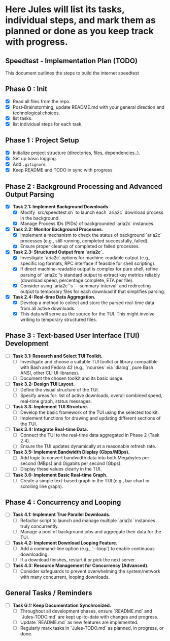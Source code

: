 # Here Jules will list its tasks, individual steps, and mark them as planned or done as you keep track with progress. 

## Speedtest - Implementation Plan (TODO)
This document outlines the steps to build the internet speedtest

## Phase 0 : Init
*   [x] Read all files from the repo.
*   [x] Post-Brainstorming, update README.md with your general direction and technological choices.
*   [x] list tasks.
*   [x] list individual steps for each task.

## Phase 1 : Project Setup 

*   [x] Initialize project structure (directories, files, dependencies..).
*   [x] Set up basic logging.
*   [x] Add `.gitignore`.
*   [x] Keep README and TODO in sync with progress
        
## Phase 2 : Background Processing and Advanced Output Parsing
*   [x] **Task 2.1: Implement Background Downloads.**
    *   [x] Modify \`src/speedtest.sh\` to launch each \`aria2c\` download process in the background.
    *   [x] Manage Process IDs (PIDs) of backgrounded \`aria2c\` instances.
*   [x] **Task 2.2: Monitor Background Processes.**
    *   [x] Implement a mechanism to check the status of background \`aria2c\` processes (e.g., still running, completed successfully, failed).
    *   [x] Ensure proper cleanup of completed or failed processes.
*   [x] **Task 2.3: Structured Output from \`aria2c\`.**
    *   [x] Investigate \`aria2c\` options for machine-readable output (e.g., specific log formats, RPC interface if feasible for shell scripting).
    *   [x] If direct machine-readable output is complex for pure shell, refine parsing of \`aria2c\`'s standard output to extract key metrics reliably (download speed, percentage complete, ETA per file).
    *   [x] Consider using \`aria2c\`'s \`--summary-interval\` and redirecting output to temporary files for each download if that simplifies parsing.
*   [x] **Task 2.4: Real-time Data Aggregation.**
    *   [x] Develop a method to collect and store the parsed real-time data from all active downloads.
    *   [x] This data will serve as the source for the TUI. This might involve writing to temporary structured files.

## Phase 3 : Text-based User Interface (TUI) Development
*   [ ] **Task 3.1: Research and Select TUI Toolkit.**
    *   [ ] Investigate and choose a suitable TUI toolkit or library compatible with Bash and Fedora 42 (e.g., \`ncurses\` via \`dialog\`, pure Bash ANSI, other CLI UI libraries).
    *   [ ] Document the chosen toolkit and its basic usage.
*   [ ] **Task 3.2: Design TUI Layout.**
    *   [ ] Define the visual structure of the TUI.
    *   [ ] Specify areas for: list of active downloads, overall combined speed, real-time graph, status messages.
*   [ ] **Task 3.3: Implement TUI Structure.**
    *   [ ] Develop the basic framework of the TUI using the selected toolkit.
    *   [ ] Implement functions for drawing and updating different sections of the TUI.
*   [ ] **Task 3.4: Integrate Real-time Data.**
    *   [ ] Connect the TUI to the real-time data aggregated in Phase 2 (Task 2.4).
    *   [ ] Ensure the TUI updates dynamically at a reasonable refresh rate.
*   [ ] **Task 3.5: Implement Bandwidth Display (Gbps/MBps).**
    *   [ ] Add logic to convert bandwidth data into both Megabytes per second (MBps) and Gigabits per second (Gbps).
    *   [ ] Display these values clearly in the TUI.
*   [ ] **Task 3.6: Implement Basic Real-time Graph.**
    *   [ ] Create a simple text-based graph in the TUI (e.g., bar chart or scrolling line graph).

## Phase 4 : Concurrency and Looping
*   [ ] **Task 4.1: Implement True Parallel Downloads.**
    *   [ ] Refactor script to launch and manage multiple \`aria2c\` instances truly concurrently.
    *   [ ] Manage a pool of background jobs and aggregate their data for the TUI.
*   [ ] **Task 4.2: Implement Download Looping Feature.**
    *   [ ] Add a command-line option (e.g., \`--loop\`) to enable continuous downloading.
    *   [ ] If a download finishes, restart it or pick the next server.
*   [ ] **Task 4.3: Resource Management for Concurrency (Advanced).**
    *   [ ] Consider safeguards to prevent overwhelming the system/network with many concurrent, looping downloads.

## General Tasks / Reminders
*   [ ] **Task G.1: Keep Documentation Synchronized.**
    *   [ ] Throughout all development phases, ensure \`README.md\` and \`Jules-TODO.md\` are kept up-to-date with changes and progress.
    *   [ ] Update \`README.md\` as new features are implemented.
    *   [ ] Regularly mark tasks in \`Jules-TODO.md\` as planned, in progress, or done.
